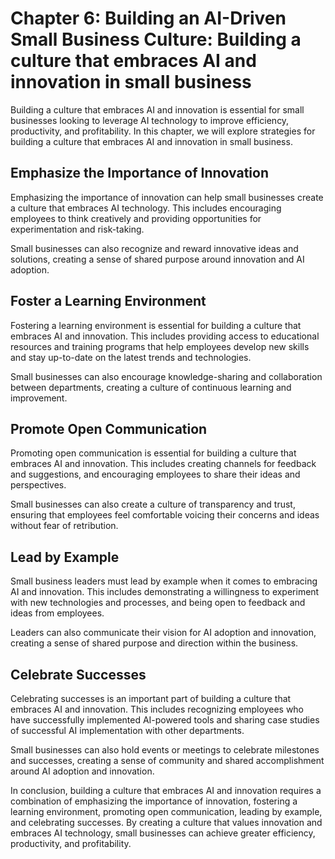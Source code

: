 Chapter 6: Building an AI-Driven Small Business Culture: Building a culture that embraces AI and innovation in small business
=============================================================================================================================

Building a culture that embraces AI and innovation is essential for small businesses looking to leverage AI technology to improve efficiency, productivity, and profitability. In this chapter, we will explore strategies for building a culture that embraces AI and innovation in small business.

Emphasize the Importance of Innovation
--------------------------------------

Emphasizing the importance of innovation can help small businesses create a culture that embraces AI technology. This includes encouraging employees to think creatively and providing opportunities for experimentation and risk-taking.

Small businesses can also recognize and reward innovative ideas and solutions, creating a sense of shared purpose around innovation and AI adoption.

Foster a Learning Environment
-----------------------------

Fostering a learning environment is essential for building a culture that embraces AI and innovation. This includes providing access to educational resources and training programs that help employees develop new skills and stay up-to-date on the latest trends and technologies.

Small businesses can also encourage knowledge-sharing and collaboration between departments, creating a culture of continuous learning and improvement.

Promote Open Communication
--------------------------

Promoting open communication is essential for building a culture that embraces AI and innovation. This includes creating channels for feedback and suggestions, and encouraging employees to share their ideas and perspectives.

Small businesses can also create a culture of transparency and trust, ensuring that employees feel comfortable voicing their concerns and ideas without fear of retribution.

Lead by Example
---------------

Small business leaders must lead by example when it comes to embracing AI and innovation. This includes demonstrating a willingness to experiment with new technologies and processes, and being open to feedback and ideas from employees.

Leaders can also communicate their vision for AI adoption and innovation, creating a sense of shared purpose and direction within the business.

Celebrate Successes
-------------------

Celebrating successes is an important part of building a culture that embraces AI and innovation. This includes recognizing employees who have successfully implemented AI-powered tools and sharing case studies of successful AI implementation with other departments.

Small businesses can also hold events or meetings to celebrate milestones and successes, creating a sense of community and shared accomplishment around AI adoption and innovation.

In conclusion, building a culture that embraces AI and innovation requires a combination of emphasizing the importance of innovation, fostering a learning environment, promoting open communication, leading by example, and celebrating successes. By creating a culture that values innovation and embraces AI technology, small businesses can achieve greater efficiency, productivity, and profitability.

